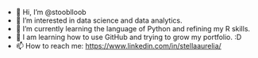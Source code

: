 - 👋 Hi, I’m @stooblloob
- 👀 I’m interested in data science and data analytics.
- 🌱 I’m currently learning the language of Python and refining my R skills.
- 💞️ I am learning how to use GitHub and trying to grow my portfolio. :D
- 📫 How to reach me: https://www.linkedin.com/in/stellaaurelia/

<!---
stooblloob/stooblloob is a ✨ special ✨ repository because its `README.md` (this file) appears on your GitHub profile.
You can click the Preview link to take a look at your changes.
--->

